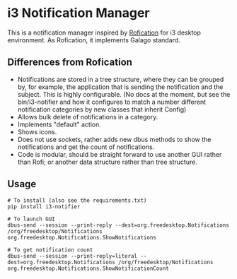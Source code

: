 # i3 Notification Manager

This is a notification manager inspired by 
[Rofication](https://github.com/DaveDavenport/Rofication) for i3 desktop 
environment. As Rofication, it implements Galago standard. 

## Differences from Rofication

- Notifications are stored in a tree structure, where they can be grouped 
  by, for example, the application that is sending the notification and 
  the subject. This is highly configurable. (No docs at the moment, but 
  see the bin/i3-notifier and how it configures to match a number 
  different notification categories by new classes that inherit Config)
- Allows bulk delete of notifications in a category.
- Implements "default" action.
- Shows icons.
- Does not use sockets, rather adds new dbus methods to show the 
  notifications and get the count of notifications.
- Code is modular, should be straight forward to use another GUI rather 
  than Rofi; or another data structure rather than tree structure.

## Usage

    # To install (also see the requirements.txt)
    pip install i3-notifier

    # To launch GUI
    dbus-send --session --print-reply --dest=org.freedesktop.Notifications /org/freedesktop/Notifications org.freedesktop.Notifications.ShowNotifications

    # To get notification count
    dbus-send --session --print-reply=literal --dest=org.freedesktop.Notifications /org/freedesktop/Notifications org.freedesktop.Notifications.ShowNotificationCount

